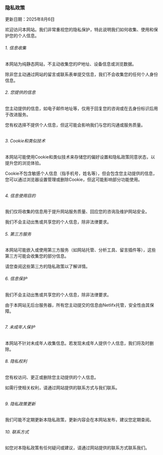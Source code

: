 ### 隐私政策

更新日期：2025年8月6日



欢迎访问本网站。我们非常重视您的隐私保护，特此说明我们如何收集、使用和保护您的个人信息。



###### 1\. 信息收集

本网站为纯静态网站，不主动收集您的IP地址、设备信息或浏览数据。



除非您主动通过网站的留言或联系表单提交信息，我们不会收集您的任何个人身份信息。



###### 2\. 您提供的信息

您主动提供的信息，如电子邮件地址等，仅用于回复您的咨询或在去身份标识后用于改进服务。



您有权选择不提供个人信息，但这可能会影响我们与您的沟通或服务质量。

###### 

###### 3\. Cookie和类似技术

本网站可能使用Cookie和类似技术来存储您的偏好设置和隐私政策同意状态，以提升您的浏览体验。



Cookie不包含敏感个人信息（指手机号，姓名等），但会包含您主动提供的信息，您可以通过浏览器设置管理或删除Cookie，但这可能影响部分功能使用。

###### 

###### 4\. 信息使用目的

我们仅将收集的信息用于提升网站服务质量、回应您的咨询及维护网站安全。



我们不会主动出售或共享您的个人信息，除非法律要求。



###### 5\. 第三方服务

本网站可能嵌入或使用第三方服务（如网站托管、分析工具、留言插件等），这些第三方可能会收集您的部分信息。



请您查阅这些第三方的隐私政策以了解详情。



###### 6\. 信息保护

我们不会主动出售或共享您的个人信息，除非法律要求。



由于本网站无后台服务器，所有您主动提交的信息由Netlifx托管，安全性由其保障。

###### 

###### 7\. 未成年人保护

本网站不针对未成年人收集信息。若发现未成年人提供个人信息，我们将及时删除。



###### 8\. 隐私权利

您有权访问、更正或删除您主动提供的个人信息。



如需行使相关权利，请通过网站提供的联系方式与我们联系。

###### 

###### 9\. 隐私政策更新

我们可能不定期更新本隐私政策，更新内容会在本网站发布，建议您定期查阅。



###### 10\. 联系方式

如您对本隐私政策有任何疑问或建议，请通过网站提供的联系方式联系我们。

